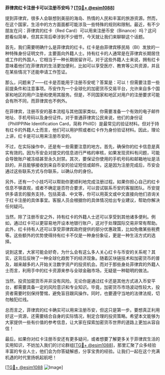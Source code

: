 **菲律宾红卡注册卡可以注册币安吗？[[TG💪+ @esim1088](https://t.me/s/esim1088)]**

提到菲律宾，很多人会联想到美丽的海岛、热情的人民和丰富的旅游资源。然而，在这个国家，生活中的方方面面都可能涉及一些特殊的规则和限制。最近，有不少朋友在问：菲律宾的红卡（Red Card）可以用来注册币安（Binance）吗？这问题看似简单，但其实背后牵涉到不少细节，今天就让我们来聊聊这个话题。

首先，我们需要明确什么是菲律宾的红卡。红卡是由菲律宾移民局（BI）发放的一种特殊身份证明文件，主要面向外籍人士。持有红卡的人通常是在菲律宾长期居住或工作的外国人，它相当于一种长期居留许可。对于这些外籍人士来说，拥有红卡意味着他们在菲律宾的生活更加便利，比如可以享受医疗、教育等公共资源，并且在某些情况下还能申请工作签证。

那么，问题来了——红卡是否能用于注册币安呢？答案是：可以！但需要注意一些前提条件和注意事项。币安作为一个全球化的加密货币交易平台，允许来自多个国家和地区的用户注册和使用其服务。但是，不同国家和地区对用户的注册要求可能会有所不同，而菲律宾也不例外。

在菲律宾，注册币安的基本流程与其他国家类似。你需要准备一个有效的电子邮件地址、手机号码以及身份证件。对于普通菲律宾公民来说，他们的身份证（PhilIPPINe Identification Card，简称 PhilID）是最常见的验证材料。但对于持有红卡的外籍人士而言，他们可以用护照或者红卡作为身份验证材料。因此，理论上讲，红卡是可以用来注册币安的。

不过，在实际操作中，还是有一些需要注意的地方。首先，确保你的红卡信息是真实有效的。因为币安会对提交的信息进行严格的审核，如果发现资料有问题，可能会导致账户被冻结甚至永久封禁。其次，要保证你使用的手机号码和邮箱地址是活跃的，并且能够接收到来自币安的验证短信或邮件。这是因为注册完成后，币安会通过这些联系方式与你联系，以确认你的身份。

另外，还有一个小技巧可以帮助你更顺利地完成注册过程。如果你担心自己的红卡信息不够直观，或者不确定是否符合要求，可以尝试联系币安的客服团队。币安提供多语言的服务支持，包括英语、中文等，你可以用英文或中文直接向他们咨询关于红卡注册的具体事宜。客服人员会根据你的具体情况给出专业建议，帮助你解决任何疑问。

当然，除了注册币安之外，持有红卡的外籍人士还可以享受到其他诸多便利。例如，通过红卡可以更容易地开设本地银行账户，这对于处理国际交易非常有帮助。此外，红卡持有人还可以享受菲律宾政府提供的部分优惠政策，比如免缴某些税费等。这些额外的优势使得持有红卡不仅是一种身份象征，更是一种生活方式的选择。

说到这里，大家可能会好奇，为什么会有这么多人关心红卡与币安的关系呢？其实，这背后反映了一种全球化趋势下的经济现象。随着区块链技术和加密货币的普及，越来越多的人开始关注数字资产的投资机会。而对于那些身处菲律宾的外籍人士而言，利用手中的红卡资源来参与全球金融市场，无疑是一种聪明的做法。

当然，投资加密货币并非没有风险。无论你是通过红卡还是其他方式进入币安平台，都需要具备一定的风险意识和专业知识。毕竟，加密货币市场波动性较大，投资者需要时刻保持警惕，避免盲目跟风操作。同时，也要遵守当地的法律法规，切勿触犯红线。

总而言之，菲律宾的红卡确实可以用来注册币安，但这只是第一步。要想真正利用好这一资源，还需要结合自身的实际情况，制定合理的投资策略。希望本文能够为大家提供一些有价值的参考信息，让大家在探索加密货币世界的道路上更加从容自信！

最后，如果你对红卡注册币安还有更多疑问，或者想要了解更多关于菲律宾生活的实用知识，不妨加入我们的讨论群组[[TG💪+ @esim1088](https://t.me/s/esim1088)]，那里汇聚了众多经验丰富的专业人士，他们会为你答疑解惑，分享宝贵的经验。让我们一起在这个充满机遇的时代里扬帆起航吧！

[[TG💪+ @esim1088](https://t.me/s/esim1088) ![Image](https://i.postimg.cc/4NQfJmqS/Snipaste-2025-05-13-00-14-12.png)]